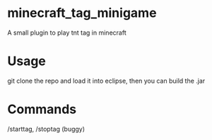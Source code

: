 # minecraft_tag_minigame
A small plugin to play tnt tag in minecraft

# Usage
git clone the repo and load it into eclipse, then you can build the .jar

# Commands
/starttag, /stoptag (buggy)
